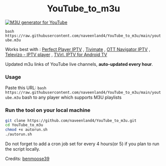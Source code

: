 
<h1 align="center"> YouTube_to_m3u </h1>

[![M3U generator for YouTube](https://github.com/naveenland4/YouTube_to_m3u/actions/workflows/m3u_Generator.yml/badge.svg)](https://github.com/naveenland4/YouTube_to_m3u/actions/workflows/m3u_Generator.yml)

``` bash https://raw.githubusercontent.com/naveenland4/YouTube_to_m3u/main/youtube.m3u ```

Works best with : [Perfect Player IPTV](https://play.google.com/store/apps/details?id=com.niklabs.pp) ,
                  [Tivimate](https://play.google.com/store/apps/details?id=ar.tvplayer.tv&hl=en_IN&gl=US) ,
                  [OTT Navigator IPTV](https://play.google.com/store/apps/details?id=studio.scillarium.ottnavigator&hl=en_IN&gl=US) ,
                  [Televizo - IPTV player](https://play.google.com/store/apps/details?id=com.ottplay.ottplay) ,
                  [TVirl. IPTV for Android TV](https://play.google.com/store/apps/details?id=by.stari4ek.tvirl)

Updated m3u links of YouTube live channels, **auto-updated every hour**.


### Usage
Paste this URL: ``` bash https://raw.githubusercontent.com/naveenland4/YouTube_to_m3u/main/youtube.m3u ``` bash to any player which supports M3U playlists

### Run the tool on your local machine
``` bash
git clone https://github.com/naveenland4/YouTube_to_m3u.git
cd YouTube_to_m3u
chmod +x autorun.sh
./autorun.sh
```

Do not forget to add a cron job set for every 4 hours(or 5) if you plan to run the script locally.

Credits: [benmoose39](https://github.com/benmoose39)
